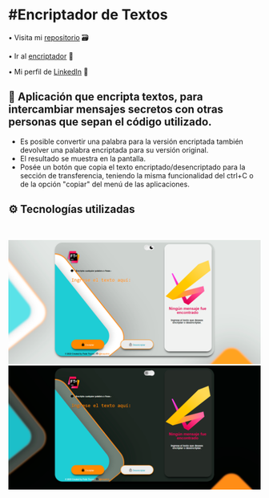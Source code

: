 <h1>#Encriptador de Textos</h1>

• Visita mi <a href="https://github.com/truquinio/alura-challenge-1-Encriptador">repositorio</a> 🗃

• Ir al <a href="https://truquinio.github.io/alura-challenge-1-Encriptador/">encriptador</a> 🔗

• Mi perfil de <a href="https://www.linkedin.com/in/federico-trucco/">LinkedIn</a> 🪪

<h2>🔐 Aplicación que encripta textos, para intercambiar mensajes secretos con otras personas que sepan el código utilizado.</h2>

- Es posible convertir una palabra para la versión encriptada también devolver una palabra encriptada para su versión original.
- El resultado se muestra en la pantalla.
- Posée un botón que copia el texto encriptado/desencriptado para la sección de transferencia, teniendo la misma funcionalidad del ctrl+C o de la opción "copiar" del menú de las aplicaciones.

<h2>⚙️ Tecnologías utilizadas</h2>

<style>
  width: 24px;
  height: 24px;
![html5](https://cdn-icons-png.flaticon.com/512/174/174854.png) 
![css3](https://cdn-icons-png.flaticon.com/512/732/732190.png)
![js](https://cdn-icons-png.flaticon.com/512/5968/5968292.png)
</style>

<br>

![light mode](/Encriptador%20%231.png)
![dark mode](/Encriptador%20%232.png)
